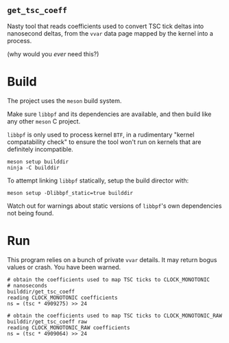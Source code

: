 `get_tsc_coeff`
---------------

Nasty tool that reads coefficients used to convert TSC tick deltas into
nanosecond deltas, from the `vvar` data page mapped by the kernel into a
process.

(why would you _ever_ need this?)

# Build

The project uses the `meson` build system.

Make sure `libbpf` and its dependencies are available, and then build like any
other `meson` C project.

`libbpf` is only used to process kernel `BTF`, in a rudimentary
"kernel compatability check" to ensure the tool won't run on kernels that are
definitely incompatible.


    meson setup builddir
    ninja -C builddir

To attempt linking `libbpf` statically, setup the build director with:

    meson setup -Dlibbpf_static=true builddir

Watch out for warnings about static versions of `libbpf`'s own dependencies not
being found.

# Run

This program relies on a bunch of private `vvar` details. It may return bogus
values or crash. You have been warned.

    # obtain the coefficients used to map TSC ticks to CLOCK_MONOTONIC
    # nanoseconds
    builddir/get_tsc_coeff
    reading CLOCK_MONOTONIC coefficients
    ns = (tsc * 4909275) >> 24

    # obtain the coefficients used to map TSC ticks to CLOCK_MONOTONIC_RAW
    builddir/get_tsc_coeff raw
    reading CLOCK_MONOTONIC_RAW coefficients
    ns = (tsc * 4909064) >> 24
